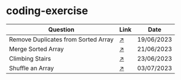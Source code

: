 # coding-exercise

| Question                                | Link                                                                                                               | Date           |
|---------------------------------------|------------------------------------------------------------------------------------------------------------------|--------------|
| Remove Duplicates from Sorted Array     | [:arrow_upper_right:](https://leetcode.com/explore/interview/card/top-interview-questions-easy/92/array/727/)      | 19/06/2023     |
| Merge Sorted Array                    | [:arrow_upper_right:](https://leetcode.com/explore/interview/card/top-interview-questions-easy/96/sorting-and-searching/587/)     | 21/06/2023     |
| Climbing Stairs                       | [:arrow_upper_right:](https://leetcode.com/explore/interview/card/top-interview-questions-easy/97/dynamic-programming/569/)     | 23/06/2023     |
| Shuffle an Array                      | [:arrow_upper_right:](https://leetcode.com/explore/interview/card/top-interview-questions-easy/98/design/670/) | 03/07/2023     |